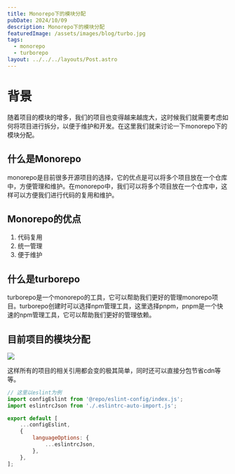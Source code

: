 ```yaml
---
title: Monorepo下的模块分配
pubDate: 2024/10/09
description: Monorepo下的模块分配
featuredImage: /assets/images/blog/turbo.jpg
tags:
  - monorepo
  - turborepo
layout: ../../../layouts/Post.astro
---
```


# 背景

随着项目的模块的增多，我们的项目也变得越来越庞大，这时候我们就需要考虑如何将项目进行拆分，以便于维护和开发。在这里我们就来讨论一下monorepo下的模块分配。

## 什么是Monorepo

monorepo是目前很多开源项目的选择，它的优点是可以将多个项目放在一个仓库中，方便管理和维护。在monorepo中，我们可以将多个项目放在一个仓库中，这样可以方便我们进行代码的复用和维护。

## Monorepo的优点

1. 代码复用
2. 统一管理
3. 便于维护

## 什么是turborepo

turborepo是一个monorepo的工具，它可以帮助我们更好的管理monorepo项目。turborepo创建时可以选择npm管理工具，这里选择pnpm，pnpm是一个快速的npm管理工具，它可以帮助我们更好的管理依赖。

## 目前项目的模块分配

![](/assets/images/blog/monorepo.png)

这样所有的项目的相关引用都会变的极其简单，同时还可以直接分包节省cdn等等。

```js
// 这里以eslint为例
import configEslint from '@repo/eslint-config/index.js';
import eslintrcJson from './.eslintrc-auto-import.js';

export default [
	...configEslint,
	{
		languageOptions: {
			...eslintrcJson,
		},
	},
];
```
